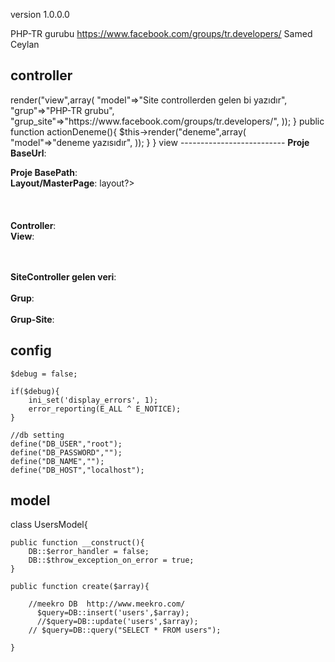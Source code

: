 version 1.0.0.0

PHP-TR gurubu https://www.facebook.com/groups/tr.developers/
Samed Ceylan

controller
--------------------------
<?php

class SiteController extends Smcontroller
{
	
	public $layout='//layouts/column1';

	public function actionIndex(){
	
		 $this->render("view",array(
		 	"model"=>"Site controllerden gelen bi yazıdır",
		 	"grup"=>"PHP-TR grubu",
			"grup_site"=>"https://www.facebook.com/groups/tr.developers/",
		 ));
	}
	
	
	public function actionDeneme(){
	
		 $this->render("deneme",array(
		 	"model"=>"deneme yazısıdır",
		 ));
	}
}

view
--------------------------
<b>Proje BaseUrl</b>: <?PHP echo Smce::baseUrl()?><br />
<b>Proje BasePath</b>: <?PHP echo Smce::basePath()?><br />
<b>Layout/MasterPage</b>: <?PHP echo $this->layout?><br />
<br />
<br />
<br />
<b>Controller</b>: <?PHP echo BASE_CONTROLLER?><br />
<b>View</b>: <?PHP echo BASE_VIEW?>
<br />
<br />
<br />

<b>SiteController gelen veri</b>: <?PHP echo $model?><br /><br />
<b>Grup</b>: <?PHP echo $grup?>	<br /><br />
<b>Grup-Site</b>: <?PHP echo $grup_site?>	<br />




config
--------------
	
	$debug = false;
	
	if($debug){
		ini_set('display_errors', 1);
		error_reporting(E_ALL ^ E_NOTICE);
	}
	
	//db setting
	define("DB_USER","root");
	define("DB_PASSWORD","");
	define("DB_NAME","");
	define("DB_HOST","localhost");
	
	
model
---------------
	
	
class UsersModel{ 

	public function __construct(){
		DB::$error_handler = false;
		DB::$throw_exception_on_error = true;
	}
	
	public function create($array){
		
	    //meekro DB  http://www.meekro.com/
		  $query=DB::insert('users',$array);
		  //$query=DB::update('users',$array);
	    // $query=DB::query("SELECT * FROM users");
		
	}
	
	
